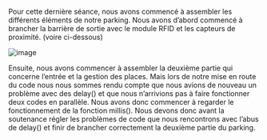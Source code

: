 Pour cette dernière séance, nous avons commencé à assembler les différents éléments de notre parking. 
Nous avons d’abord commencé à brancher la barrière de sortie avec le module RFID et les capteurs de proximité. (voire ci-dessous)

![image](https://user-images.githubusercontent.com/120109320/222504607-c9b29e29-107d-4dad-ac04-0ae2d89ab130.png)


Ensuite, nous avons commencer à assembler la deuxième partie qui concerne l’entrée et la gestion des places. 
Mais lors de notre mise en route du code nous nous sommes rendu compte que nous avions de nouveau un problème avec des delay() et que nous n’arrivions pas à faire fonctionner deux codes en parallèle. 
Nous avons donc commencer à regarder le fonctionnement de la fonction millis(). 
Nous devons donc avant la soutenance régler les problèmes de code que nous rencontrons avec l’abus de delay() et finir de brancher correctement la deuxième partie du parking.
